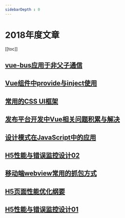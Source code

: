 ```yaml
---
sidebarDepth : 0
---
```


# 2018年度文章

[[toc]]

## [vue-bus应用于非父子通信](./vue-bus应用于非父子通信.md)

## [Vue组件中provide与inject使用](./Vue组件中provide与inject使用.md)

## [常用的CSS UI框架](./常用的CSS-UI框架.md)

## [发布平台开发中Vue相关问题积累与解决](./发布平台开发中Vue相关问题积累与解决.md)

## [设计模式在JavaScript中的应用](./设计模式在JavaScript中的应用.md)

## [H5性能与错误监控设计02](./H5性能与错误监控设计02.md)

## [移动端webview常用的抓包方式](./移动端webview常用的抓包方式.md)

## [H5页面性能优化纲要](./H5页面性能优化纲要.md)

## [H5性能与错误监控设计01](./H5性能与错误监控设计01.md)